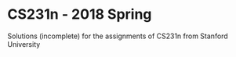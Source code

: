 # CS231n - 2018 Spring
Solutions (incomplete) for the assignments of CS231n from Stanford University
